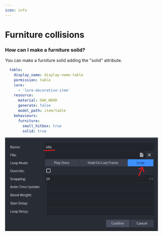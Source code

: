 ```yaml
---
icon: info
---
```


# Furniture collisions

### How can I make a furniture solid?

You can make a furniture solid adding the "solid" attribute.

```yaml
  table:
    display_name: display-name-table
    permission: table
    lore:
      - 'lore-decorative-item'
    resource:
      material: OAK_WOOD
      generate: false
      model_path: item/table
    behaviours:
      furniture:
        small_hitbox: true
        solid: true
```

![](assets/images/image%20%2815%29.png)